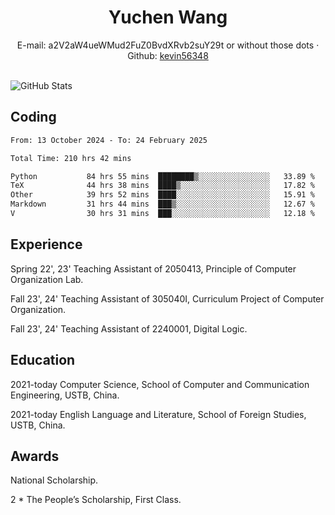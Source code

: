  <center>
     <h1>Yuchen Wang</h1>
     <div>
         <span>
             E-mail:
             a2V2aW4ueWMud2FuZ0BvdXRvb2suY29t or without those dots
         </span>
         ·
         <span>
             Github:
             <a href="https://github.com/kevin56348">kevin56348</a>
         </span>
     </div>
 </center>
<br>
<p><img src="https://github-readme-stats.vercel.app/api?username=kevin56348&amp;show_icons=true" alt="GitHub Stats"></p>

## Coding

<!-- ![Top Langs](https://github-readme-stats.vercel.app/api/top-langs/?username=kevin56348) -->

<!--START_SECTION:waka-->

```txt
From: 13 October 2024 - To: 24 February 2025

Total Time: 210 hrs 42 mins

Python           84 hrs 55 mins  ████████▒░░░░░░░░░░░░░░░░   33.89 %
TeX              44 hrs 38 mins  ████▒░░░░░░░░░░░░░░░░░░░░   17.82 %
Other            39 hrs 52 mins  ████░░░░░░░░░░░░░░░░░░░░░   15.91 %
Markdown         31 hrs 44 mins  ███▒░░░░░░░░░░░░░░░░░░░░░   12.67 %
V                30 hrs 31 mins  ███░░░░░░░░░░░░░░░░░░░░░░   12.18 %
```

<!--END_SECTION:waka-->

## Experience 

Spring 22', 23' Teaching Assistant of 2050413, Principle of Computer Organization Lab.

Fall 23', 24' Teaching Assistant of 305040I, Curriculum Project of Computer Organization.

Fall 23', 24' Teaching Assistant of 2240001, Digital Logic.

## Education

2021-today Computer Science, School of Computer and Communication Engineering, USTB, China.

2021-today English Language and Literature, School of Foreign Studies, USTB, China.

## Awards

National Scholarship.

2 * The People’s Scholarship, First Class.

